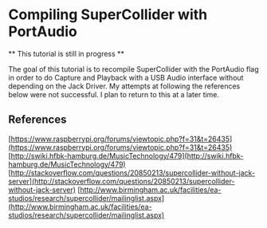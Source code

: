# Compiling SuperCollider with PortAudio

** This tutorial is still in progress **

The goal of this tutorial is to recompile SuperCollider with the PortAudio flag in order to do Capture and Playback with a USB Audio interface without depending on the Jack Driver. My attempts at following the references below were not successful. I plan to return to this at a later time.


## References
[https://www.raspberrypi.org/forums/viewtopic.php?f=31&t=26435](https://www.raspberrypi.org/forums/viewtopic.php?f=31&t=26435)
[http://swiki.hfbk-hamburg.de/MusicTechnology/479](http://swiki.hfbk-hamburg.de/MusicTechnology/479)
[http://stackoverflow.com/questions/20850213/supercollider-without-jack-server](http://stackoverflow.com/questions/20850213/supercollider-without-jack-server)
[http://www.birmingham.ac.uk/facilities/ea-studios/research/supercollider/mailinglist.aspx](http://www.birmingham.ac.uk/facilities/ea-studios/research/supercollider/mailinglist.aspx)